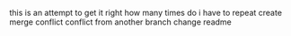this is an attempt to get it right
how many times do i have to repeat
create merge conflict
conflict
from another branch
change readme
